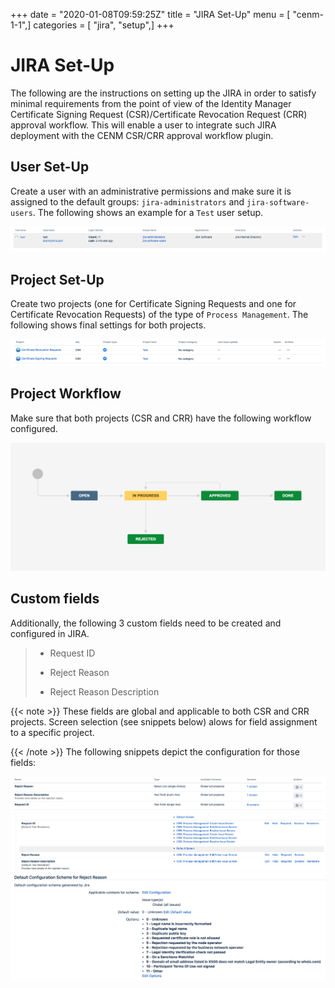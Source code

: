 +++
date = "2020-01-08T09:59:25Z"
title = "JIRA Set-Up"
menu = [ "cenm-1-1",]
categories = [ "jira", "setup",]
+++


# JIRA Set-Up

The following are the instructions on setting up the JIRA in order to satisfy minimal requirements from the point of view
            of the Identity Manager Certificate Signing Request (CSR)/Certificate Revocation Request (CRR) approval workflow. This will enable
            a user to integrate such JIRA deployment with the CENM CSR/CRR approval workflow plugin.


## User Set-Up

Create a user with an administrative permissions and make sure it is assigned to the default groups:
                `jira-administrators` and `jira-software-users`. The following shows an example for a `Test` user setup.

![jira 7](resources/jira-7.png "jira 7")
## Project Set-Up

Create two projects (one for Certificate Signing Requests and one for Certificate Revocation Requests) of the type of
                `Process Management`. The following shows final settings for both projects.

![jira 6](resources/jira-6.png "jira 6")
## Project Workflow

Make sure that both projects (CSR and CRR) have the following workflow configured.

![jira 1](resources/jira-1.png "jira 1")
## Custom fields

Additionally, the following 3 custom fields need to be created and configured in JIRA.

> 
> 
> * Request ID
> 
> 
> * Reject Reason
> 
> 
> * Reject Reason Description
> 
> 

{{< note >}}
These fields are global and applicable to both CSR and CRR projects. Screen selection (see snippets below) alows
                    for field assignment to a specific project.

{{< /note >}}
The following snippets depict the configuration for those fields:

![jira 4](resources/jira-4.png "jira 4")![jira 3](resources/jira-3.png "jira 3")![jira 2](resources/jira-2.png "jira 2")![jira 5](resources/jira-5.png "jira 5")

